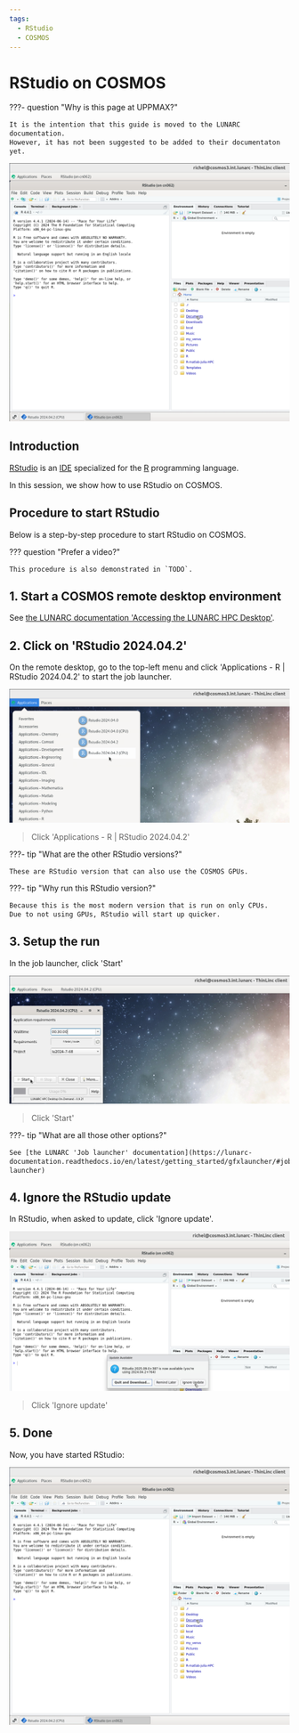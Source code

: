 ```yaml
---
tags:
  - RStudio
  - COSMOS
---
```


# RStudio on COSMOS

???- question "Why is this page at UPPMAX?"

    It is the intention that this guide is moved to the LUNARC documentation.
    However, it has not been suggested to be added to their documentaton
    yet.

![RStudio on COSMOS](rstudio_on_cosmos_4.png)

## Introduction

[RStudio](../software/rstudio.md) is an [IDE](../software/ides.md)
specialized for the [R](../software/r.md) programming language.

In this session, we show how to use RStudio on COSMOS.

## Procedure to start RStudio

Below is a step-by-step procedure to start RStudio on COSMOS.

??? question "Prefer a video?"

    This procedure is also demonstrated in `TODO`.

## 1. Start a COSMOS remote desktop environment

See [the LUNARC documentation 'Accessing the LUNARC HPC Desktop'](https://lunarc-documentation.readthedocs.io/en/latest/getting_started/using_hpc_desktop/).

## 2. Click on 'RStudio 2024.04.2'

On the remote desktop, go to the top-left menu
and click 'Applications - R | RStudio 2024.04.2'
to start the job launcher.

![Click 'Applications - R | RStudio 2024.04.2'](rstudio_on_cosmos_1.png)

> Click 'Applications - R | RStudio 2024.04.2'

???- tip "What are the other RStudio versions?"

    These are RStudio version that can also use the COSMOS GPUs.

???- tip "Why run this RStudio version?"

    Because this is the most modern version that is run on only CPUs.
    Due to not using GPUs, RStudio will start up quicker.

## 3. Setup the run

In the job launcher, click 'Start'

![Click 'Start'](rstudio_on_cosmos_2.png)

> Click 'Start'

???- tip "What are all those other options?"

    See [the LUNARC 'Job launcher' documentation](https://lunarc-documentation.readthedocs.io/en/latest/getting_started/gfxlauncher/#job-launcher)

## 4. Ignore the RStudio update

In RStudio, when asked to update, click 'Ignore update'.

![Click 'Ignore update'](rstudio_on_cosmos_3.png)

> Click 'Ignore update'

## 5. Done

Now, you have started RStudio:

![RStudio on COSMOS](rstudio_on_cosmos_4.png)
